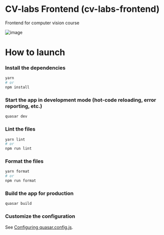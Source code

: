 # CV-labs Frontend (cv-labs-frontend)

Frontend for computer vision course

![image](https://github.com/handlessdude/cv-labs-frontend/assets/61969421/3dafde27-2b1d-49ab-a59c-f84448048c3a)

# How to launch

### Install the dependencies
```bash
yarn
# or
npm install
```

### Start the app in development mode (hot-code reloading, error reporting, etc.)
```bash
quasar dev
```


### Lint the files
```bash
yarn lint
# or
npm run lint
```


### Format the files
```bash
yarn format
# or
npm run format
```



### Build the app for production
```bash
quasar build
```

### Customize the configuration
See [Configuring quasar.config.js](https://v2.quasar.dev/quasar-cli-vite/quasar-config-js).
